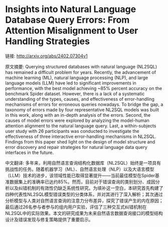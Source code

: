 # Insights into Natural Language Database Query Errors: From Attention Misalignment to User Handling Strategies

链接: http://arxiv.org/abs/2402.07304v1

原文摘要:
Querying structured databases with natural language (NL2SQL) has remained a
difficult problem for years. Recently, the advancement of machine learning
(ML), natural language processing (NLP), and large language models (LLM) have
led to significant improvements in performance, with the best model achieving
~85% percent accuracy on the benchmark Spider dataset. However, there is a lack
of a systematic understanding of the types, causes, and effectiveness of
error-handling mechanisms of errors for erroneous queries nowadays. To bridge
the gap, a taxonomy of errors made by four representative NL2SQL models was
built in this work, along with an in-depth analysis of the errors. Second, the
causes of model errors were explored by analyzing the model-human attention
alignment to the natural language query. Last, a within-subjects user study
with 26 participants was conducted to investigate the effectiveness of three
interactive error-handling mechanisms in NL2SQL. Findings from this paper shed
light on the design of model structure and error discovery and repair
strategies for natural language data query interfaces in the future.

中文翻译:
多年来，利用自然语言查询结构化数据库（NL2SQL）始终是一项具有挑战性的任务。随着机器学习（ML）、自然语言处理（NLP）以及大语言模型（LLM）技术的进步，该领域性能已取得显著提升——当前最佳模型在Spider基准数据集上的准确率已达约85%。然而，目前对于错误查询的类别划分、成因分析以及纠错机制的有效性仍缺乏系统性研究。为填补这一空白，本研究首先构建了四种代表性NL2SQL模型错误类型的分类体系，并对其进行了深入解析；其次通过分析模型与人类对自然语言查询的注意力分布差异，探究了错误产生的内在原因；最后通过26名参与者参与的组内用户实验，评估了三种交互式纠错机制在NL2SQL中的实际效果。本文的研究成果为未来自然语言数据查询接口的模型结构设计及错误发现与修复策略提供了重要启示。
